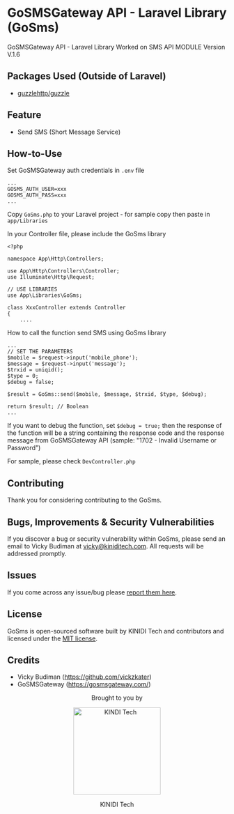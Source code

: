 # GoSMSGateway API - Laravel Library (GoSms)

GoSMSGateway API - Laravel Library
Worked on SMS API MODULE Version V.1.6

## Packages Used (Outside of Laravel)
- [guzzlehttp/guzzle](https://github.com/guzzle/guzzle)

## Feature

- Send SMS (Short Message Service)

## How-to-Use

Set GoSMSGateway auth credentials in `.env` file
```
...
GOSMS_AUTH_USER=xxx
GOSMS_AUTH_PASS=xxx
...
```

Copy `GoSms.php` to your Laravel project - for sample copy then paste in `app/Libraries`

In your Controller file, please include the GoSms library
```
<?php

namespace App\Http\Controllers;

use App\Http\Controllers\Controller;
use Illuminate\Http\Request;

// USE LIBRARIES
use App\Libraries\GoSms;

class XxxController extends Controller
{
    ....
```

How to call the function send SMS using GoSms library
```
...
// SET THE PARAMETERS
$mobile = $request->input('mobile_phone');
$message = $request->input('message');
$trxid = uniqid();
$type = 0;
$debug = false;

$result = GoSms::send($mobile, $message, $trxid, $type, $debug);

return $result; // Boolean
...
```

If you want to debug the function, set `$debug = true;` then the response of the function will be a string containing the response code and the response message from GoSMSGateway API (sample: "1702 - Invalid Username or Password")

For sample, please check `DevController.php`

## Contributing

Thank you for considering contributing to the GoSms.

## Bugs, Improvements & Security Vulnerabilities

If you discover a bug or security vulnerability within GoSms, please send an email to Vicky Budiman at [vicky@kiniditech.com](mailto:vicky@kiniditech.com). All requests will be addressed promptly.

## Issues

If you come across any issue/bug please [report them here](https://github.com/vickzkater/gosms-laravel/issues).

## License

GoSms is open-sourced software built by KINIDI Tech and contributors and licensed under the [MIT license](http://opensource.org/licenses/MIT).

## Credits

- Vicky Budiman (https://github.com/vickzkater)
- GoSMSGateway (https://gosmsgateway.com/)

<p align="center">Brought to you by</p>
<p align="center"><img src="https://hosting.kiniditech.com/kiniditech_logo.png" width="200" alt="KINDI Tech"></p>
<p align="center">KINIDI Tech</p>
